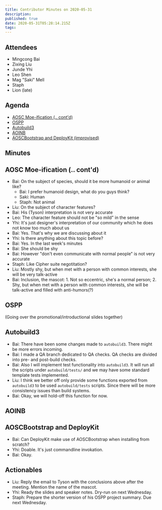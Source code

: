 ```yaml
---
title: Contributor Minutes on 2020-05-31
description: 
published: true
date: 2020-05-31T05:28:14.215Z
tags: 
---
```


Attendees
---------
- Mingcong Bai
- Zixing Liu
- Junde Yhi
- Leo Shen
- Mag "Saki" Mell
- Staph
- Lion (late)

Agenda
------
- [AOSC Moe-ification (.. cont'd)](#aosc-moe-ification-contd)
- [OSPP](#ospp)
- [Autobuild3](#autobuild3)
- [AOINB](#aoinb)
- [AOSCBootstrap and DeployKit (improvised)](#aoscbootstrap-and-deploykit)

Minutes
-------

## AOSC Moe-ification (.. cont'd)

- Bai: On the subject of species, should it be more humanoid or animal like?
    - Bai: I prefer humanoid design, what do you guys think?
    - Saki: Human
    - Staph: Not animal
- Liu: On the subject of character features?
- Bai: His (Tyson) interpretation is not very accurate
- Leo: The character feature should not be "so mild" in the sense
- Yhi: It's just designer's interpretation of our community which he does not know too much about us
- Bai: Yes. That's why we are discussing about it
- Yhi: Is there anything about this topic before?
- Bai: Yes. In the last week's minutes
- Bai: She should be shy
- Bai: However "don't even communicate with normal people" is not very accurate
- Staph: Like Cipher suite negotitation?
- Liu: Mostly shy, but when met with a person with common interests, she will be very talk-active
- Bai: Inclusion, the mascot: 1. Not so eccentric, she's a normal person; 2. Shy, but when met with a person with common interests, she will be talk-active and filled with anti-humors(?)

## OSPP

(Going over the promotional/introductional slides together)

## Autobuild3

- Bai: There have been some changes made to `autobuild3`. There might be more errors incoming.
- Bai: I made a QA branch dedicated to QA checks. QA checks are divided into pre- and post-build checks.
- Bai: Also I will implement test functionality into `autobuild3`. It will run all the scripts under `autobuild/tests/` and we may have some standard template tests implemented.
- Liu: I think we better off only provide some functions exported from `autobuild3` to be used `autobuild/tests` scripts. Since there will be more consistency issues than build systems.
- Bai: Okay, we will hold-off this function for now.

## AOINB

## AOSCBootstrap and DeployKit

- Bai: Can DeployKit make use of AOSCBootstrap when installing from scratch?
- Yhi: Doable. It's just commandline invokation.
- Bai: Okay.

Actionables
-----------

- Liu: Reply the email to Tyson with the conclusions above after the meeting. Mention the name of the mascot.
- Yhi: Ready the slides and speaker notes. Dry-run on next Wednesday.
- Staph: Prepare the shorter version of his OSPP project summary. Due next Wednesday.

